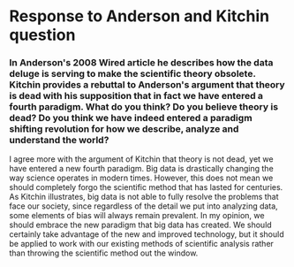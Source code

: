 # Response to Anderson and Kitchin question

### In Anderson's 2008 Wired article he describes how the data deluge is serving to make the scientific theory obsolete. Kitchin provides a rebuttal to Anderson's argument that theory is dead with his supposition that in fact we have entered a fourth paradigm. What do you think? Do you believe theory is dead? Do you think we have indeed entered a paradigm shifting revolution for how we describe, analyze and understand the world?

I agree more with the argument of Kitchin that theory is not dead, yet we have entered a new fourth paradigm. Big data is drastically changing the way science operates in modern times. However, this does not mean we should completely forgo the scientific method that has lasted for centuries. As Kitchin illustrates, big data is not able to fully resolve the problems that face our society, since regardless of the detail we put into analyzing data, some elements of bias will always remain prevalent. In my opinion, we should embrace the new paradigm that big data has created. We should certainly take advantage of the new and improved technology, but it should be applied to work with our existing methods of scientific analysis rather than throwing the scientific method out the window.

